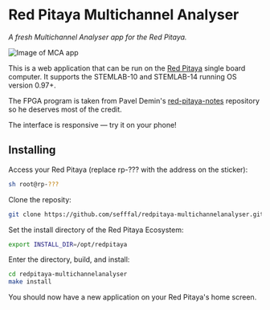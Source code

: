 # Red Pitaya Multichannel Analyser
*A fresh Multichannel Analyser app for the Red Pitaya.*

![Image of MCA app](https://raw.githubusercontent.com/sefffal/redpitaya-multichannelanalyser/master/assets/mca.png)

This is a web application that can be run on the [Red Pitaya](http://redpitaya.com/) single board computer.
It supports the STEMLAB-10 and STEMLAB-14 running OS version 0.97+.

The FPGA program is taken from Pavel Demin's [red-pitaya-notes](http://pavel-demin.github.io/red-pitaya-notes/) repository so he deserves most of the credit.

The interface is responsive &mdash; try it on your phone!


## Installing

Access your Red Pitaya (replace rp-??? with the address on the sticker):
~~~bash
sh root@rp-???
~~~

Clone the reposity:
~~~bash
git clone https://github.com/sefffal/redpitaya-multichannelanalyser.git
~~~

Set the install directory of the Red Pitaya Ecosystem:
~~~bash
export INSTALL_DIR=/opt/redpitaya
~~~

Enter the directory, build, and install:
~~~bash
cd redpitaya-multichannelanalyser
make install
~~~

You should now have a new application on your Red Pitaya's home screen.
